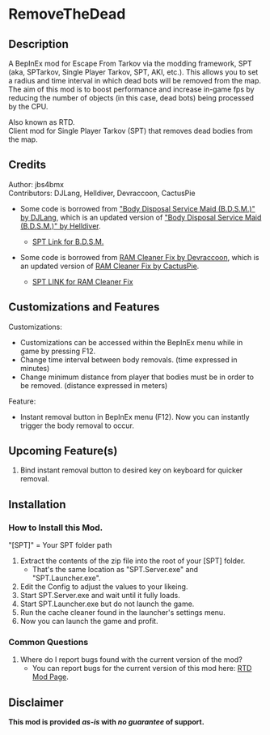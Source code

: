 # RemoveTheDead


## Description
A BepInEx mod for Escape From Tarkov via the modding framework, SPT (aka, SPTarkov, Single Player Tarkov, SPT, AKI, etc.). This allows you to set a radius and time interval in which dead bots will be removed from the map. The aim of this mod is to boost performance and increase in-game fps by reducing the number of objects (in this case, dead bots) being processed by the CPU. <br>

Also known as RTD. <br>
Client mod for Single Player Tarkov (SPT) that removes dead bodies from the map.


## Credits
Author: jbs4bmx <br>
Contributors: DJLang, Helldiver, Devraccoon, CactusPie
  - Some code is borrowed from ["Body Disposal Service Maid (B.D.S.M.)" by DJLang](https://github.com/KillerDJLang/BDSM), which is an updated version of ["Body Disposal Service Maid (B.D.S.M.)" by Helldiver](https://github.com/Volomon/BDSM).
    - [SPT Link for B.D.S.M.](https://hub.sp-tarkov.com/files/file/1620-b-d-s-m-body-disposal-service-maid/?highlight=Body%20Disposal)

  - Some code is borrowed from [RAM Cleaner Fix by Devraccoon](https://github.com/CactusPie/SPT-RamCleanerInterval), which is an updated version of [RAM Cleaner Fix by CactusPie](https://github.com/CactusPie/SPT-RamCleanerInterval).
    - [SPT LINK for RAM Cleaner Fix](https://hub.sp-tarkov.com/files/file/1827-ram-cleaner-fix/?highlight=RAM%20Cleaner)


## Customizations and Features
Customizations:
  - Customizations can be accessed within the BepInEx menu while in game by pressing F12.
  - Change time interval between body removals. (time expressed in minutes)
  - Change minimum distance from player that bodies must be in order to be removed. (distance expressed in meters)

Feature:
  - Instant removal button in BepInEx menu (F12). Now you can instantly trigger the body removal to occur.


## Upcoming Feature(s)
  1. Bind instant removal button to desired key on keyboard for quicker removal.


## Installation
### How to Install this Mod.
"[SPT]" = Your SPT folder path
   1. Extract the contents of the zip file into the root of your [SPT] folder.
      - That's the same location as "SPT.Server.exe" and "SPT.Launcher.exe".
   2. Edit the Config to adjust the values to your likeing.
   3. Start SPT.Server.exe and wait until it fully loads.
   4. Start SPT.Launcher.exe but do not launch the game.
   5. Run the cache cleaner found in the launcher's settings menu.
   6. Now you can launch the game and profit.

### Common Questions
   1. Where do I report bugs found with the current version of the mod?
      - You can report bugs for the current version of this mod here: [RTD Mod Page]().


## Disclaimer
**This mod is provided _as-is_ with _no guarantee_ of support.**
